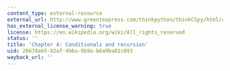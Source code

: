 ```yaml
---
content_type: external-resource
external_url: http://www.greenteapress.com/thinkpython/thinkCSpy/html/chap04.html
has_external_license_warning: true
license: https://en.wikipedia.org/wiki/All_rights_reserved
status: ''
title: 'Chapter 4: Conditionals and recursion'
uid: 28678a65-82af-4b6a-9b9a-b6a9ba81c893
wayback_url: ''
---
```

